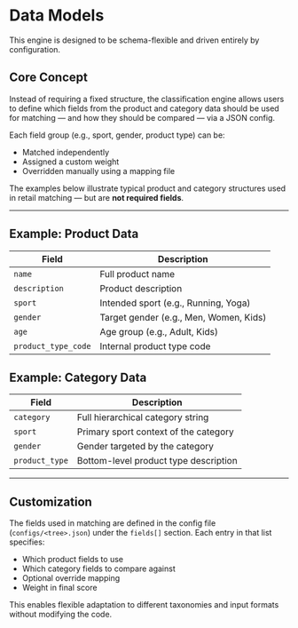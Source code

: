 # Data Models

This engine is designed to be schema-flexible and driven entirely by configuration.

## Core Concept

Instead of requiring a fixed structure, the classification engine allows users to define which fields from the product and category data should be used for matching — and how they should be compared — via a JSON config.

Each field group (e.g., sport, gender, product type) can be:
- Matched independently
- Assigned a custom weight
- Overridden manually using a mapping file

The examples below illustrate typical product and category structures used in retail matching — but are **not required fields**.

---

## Example: Product Data

| Field             | Description                              |
|-------------------|------------------------------------------|
| `name`            | Full product name                        |
| `description`     | Product description                      |
| `sport`           | Intended sport (e.g., Running, Yoga)     |
| `gender`          | Target gender (e.g., Men, Women, Kids)   |
| `age`             | Age group (e.g., Adult, Kids)            |
| `product_type_code` | Internal product type code            |

## Example: Category Data

| Field            | Description                               |
|------------------|-------------------------------------------|
| `category`       | Full hierarchical category string         |
| `sport`          | Primary sport context of the category     |
| `gender`         | Gender targeted by the category           |
| `product_type`   | Bottom-level product type description     |

---

## Customization

The fields used in matching are defined in the config file (`configs/<tree>.json`) under the `fields[]` section. Each entry in that list specifies:

- Which product fields to use
- Which category fields to compare against
- Optional override mapping
- Weight in final score

This enables flexible adaptation to different taxonomies and input formats without modifying the code.
